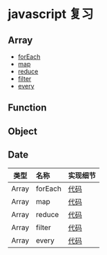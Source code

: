 # javascript 复习

## Array
 - [forEach]('./../Array/forEach.js)
 - [map]('./../Array/map.js)
 - [reduce]('./../Array/reduce.js)
 - [filter]('./../Array/filter.js)
 - [every]('./../Array/every.js)





## Function
## Object
## Date


类型|名称|实现细节
--|:--|:--|
Array | forEach | [代码]('./Array/forEach.js)
Array | map | [代码]('./../Array/map.js')
Array | reduce | [代码]('./../Array/reduce.js)
Array | filter | [代码]('./../Array/filter.js)
Array | every | [代码]('./../Array/every.js)
